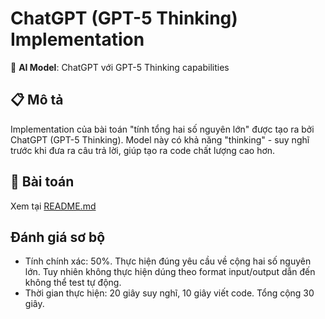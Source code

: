 # ChatGPT (GPT-5 Thinking) Implementation

🤖 **AI Model**: ChatGPT với GPT-5 Thinking capabilities

## 📋 Mô tả

Implementation của bài toán "tính tổng hai số nguyên lớn" được tạo ra bởi ChatGPT (GPT-5 Thinking). Model này có khả năng "thinking" - suy nghĩ trước khi đưa ra câu trả lời, giúp tạo ra code chất lượng cao hơn.

## 🎯 Bài toán

Xem tại [README.md](../../README.md)

## Đánh giá sơ bộ

- Tính chính xác: 50%. Thực hiện đúng yêu cầu về cộng hai số nguyên lớn. Tuy nhiên không thực hiện dúng theo format input/output dẫn đến không thể test tự động.
- Thời gian thực hiện: 20 giây suy nghĩ, 10 giây viết code. Tổng cộng 30 giây.
